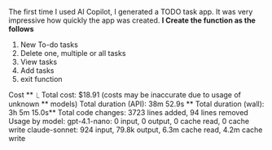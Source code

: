 The first time I used AI Copilot, I generated a TODO task app.
It was very impressive how quickly the app was created.
**I Create the function as the follows**
  1. New To-do tasks
  2. Delete one, multiple or all tasks
  3. View tasks
  4. Add tasks
  5. exit function

Cost
**  ⎿ Total cost:            $18.91 (costs may
     be inaccurate due to usage of unknown **
    models)
    Total duration (API):  38m 52.9s
**    Total duration (wall): 3h 5m 15.0s**
    Total code changes:    3723 lines added,
     94 lines removed
    Usage by model:
            gpt-4.1-nano:  0 input, 0 
    output, 0 cache read, 0 cache write
           claude-sonnet:  924 input, 79.8k 
    output, 6.3m cache read, 4.2m cache 
    write
